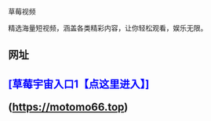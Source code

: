 草莓视频

精选海量短视频，涵盖各类精彩内容，让你轻松观看，娱乐无限。

## 网址

## <p style="color:blue;">[草莓宇宙入口1【点这里进入】]</p>(https://motomo66.top)
